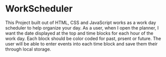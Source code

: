 # WorkScheduler

This Project built out of HTML, CSS and JavaScript works as a work day scheduler to help organize your day. As a user, when I open the planner, I want the date displayed at the top and time blocks for each hour of the work day. Each block should be color coded for past, prsent or future. The user will be able to enter events into each time block and save them their through local storage.